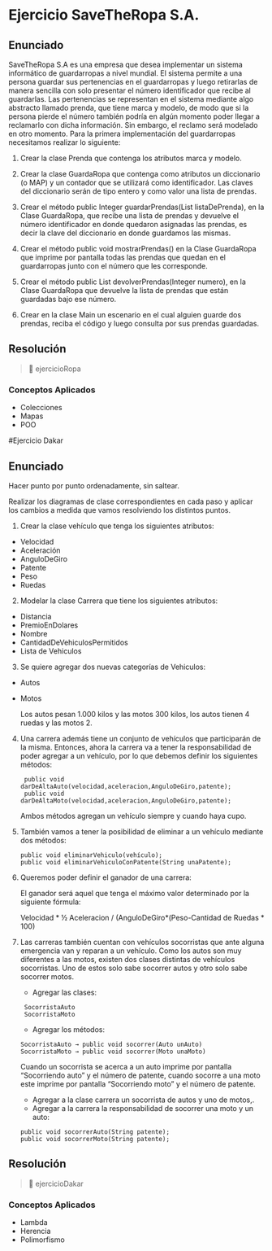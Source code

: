 # Ejercicio SaveTheRopa S.A.

## Enunciado

SaveTheRopa S.A es una empresa que desea implementar un sistema informático de guardarropas a nivel mundial. El sistema permite a una persona guardar sus pertenencias en el guardarropas y luego retirarlas de manera sencilla con solo presentar el número identificador que recibe al guardarlas.
Las pertenencias se representan en el sistema mediante algo abstracto llamado prenda, que tiene marca y modelo, de modo que si la persona pierde el número también podría en algún momento poder llegar a reclamarlo con dicha información. Sin embargo, el reclamo será modelado en otro momento. Para la primera implementación del guardarropas necesitamos realizar lo siguiente:


1. Crear la clase Prenda que contenga los atributos marca y modelo.

2. Crear la clase GuardaRopa que contenga como atributos un diccionario (o MAP) y un contador que se utilizará como identificador. Las claves del diccionario serán de tipo entero y como valor una lista de prendas.

3. Crear el método public Integer guardarPrendas(List<Prenda> listaDePrenda), en la Clase GuardaRopa, que recibe una lista de prendas y devuelve el número identificador en donde quedaron asignadas las prendas, es decir la clave del diccionario en donde guardamos las mismas.

4. Crear el método public void mostrarPrendas() en la Clase GuardaRopa que imprime por pantalla todas las prendas que quedan en el guardarropas junto con el número que les corresponde.

5. Crear el método public List<Prenda> devolverPrendas(Integer numero), en la Clase GuardaRopa que devuelve la lista de prendas que están guardadas bajo ese número.

6. Crear en la clase Main un escenario en el cual alguien guarde dos prendas, reciba el código y luego consulta por sus prendas guardadas.

## Resolución 

> 📂 ejercicioRopa

### Conceptos Aplicados 

- Colecciones
- Mapas
- POO


#Ejercicio Dakar

## Enunciado
Hacer punto por punto ordenadamente, sin saltear.

Realizar los diagramas de clase correspondientes en cada paso y aplicar los cambios a medida que vamos resolviendo los distintos puntos.

1. Crear la clase vehículo que tenga los siguientes atributos:
 - Velocidad
 - Aceleración
 - AnguloDeGiro
 - Patente
 - Peso
 - Ruedas

2. Modelar la clase Carrera que tiene los siguientes atributos:
 - Distancia
 - PremioEnDolares
 - Nombre
 - CantidadDeVehiculosPermitidos
 - Lista de Vehiculos

3. Se quiere agregar dos nuevas categorías de Vehiculos:
 - Autos
 - Motos

    Los autos pesan 1.000 kilos y las motos 300 kilos, los autos tienen 4 ruedas y las motos 2.


4. Una carrera además tiene un conjunto de vehículos que participarán de la misma. 
   Entonces, ahora la carrera va a tener la responsabilidad de poder agregar a un vehículo, por lo que debemos definir los siguientes métodos:
   ```
    public void darDeAltaAuto(velocidad,aceleracion,AnguloDeGiro,patente);
    public void darDeAltaMoto(velocidad,aceleracion,AnguloDeGiro,patente);
    ```
    Ambos métodos agregan un vehículo siempre y cuando haya cupo.


5. También vamos a tener la posibilidad de eliminar a un vehículo mediante dos métodos:
    ```
    public void eliminarVehiculo(vehículo);
    public void eliminarVehiculoConPatente(String unaPatente);
   ```
    

6. Queremos poder definir el ganador de una carrera:

    El ganador será aquel que tenga el máximo valor determinado por la siguiente fórmula:

    Velocidad * ½ Aceleracion / (AnguloDeGiro*(Peso-Cantidad de Ruedas * 100)

7. Las carreras también cuentan con vehículos socorristas que ante alguna emergencia van y reparan a un vehículo. Como los autos son muy diferentes a las motos, existen dos clases distintas de vehículos socorristas. Uno de estos solo sabe socorrer autos y otro solo sabe socorrer motos.
   - Agregar las clases:
   ```
    SocorristaAuto
    SocorristaMoto
   ```
   
   - Agregar los métodos:
    ```
    SocorristaAuto → public void socorrer(Auto unAuto)
    SocorristaMoto → public void socorrer(Moto unaMoto)
   ```
    Cuando un socorrista se acerca a un auto imprime por pantalla “Socorriendo auto” y el número de patente, cuando socorre a una moto este imprime por pantalla “Socorriendo moto” y el número de patente.

    - Agregar a la clase carrera un socorrista de autos y uno de motos,.
    - Agregar a la carrera la responsabilidad de socorrer una moto y un auto:
    ```
    public void socorrerAuto(String patente);
    public void socorrerMoto(String patente);
    ```

## Resolución

> 📂 ejercicioDakar

### Conceptos Aplicados 

- Lambda
- Herencia
- Polimorfismo

